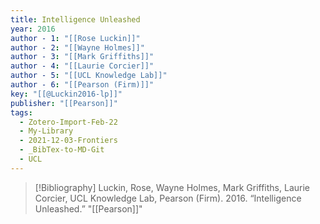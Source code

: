 ```yaml
---
title: Intelligence Unleashed
year: 2016
author - 1: "[[Rose Luckin]]"
author - 2: "[[Wayne Holmes]]"
author - 3: "[[Mark Griffiths]]"
author - 4: "[[Laurie Corcier]]"
author - 5: "[[UCL Knowledge Lab]]"
author - 6: "[[Pearson (Firm)]]"
key: "[[@Luckin2016-lp]]"
publisher: "[[Pearson]]"
tags:
  - Zotero-Import-Feb-22
  - My-Library
  - 2021-12-03-Frontiers
  - _BibTex-to-MD-Git
  - UCL
---
```


> [!Bibliography]
> Luckin, Rose, Wayne Holmes, Mark Griffiths, Laurie Corcier, UCL Knowledge Lab, Pearson (Firm). 2016. “Intelligence Unleashed.” "[[Pearson]]"